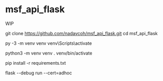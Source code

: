 # msf_api_flask
WIP

git clone https://github.com/nadavcoh/msf_api_flask.git
cd msf_api_flask

py -3 -m venv venv
venv\Scripts\activate

python3 -m venv venv
. venv/bin/activate

pip install -r requirements.txt

flask --debug run --cert=adhoc